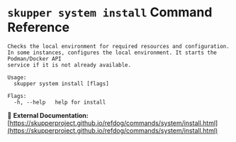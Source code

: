 # `skupper system install` Command Reference

```
Checks the local environment for required resources and configuration.
In some instances, configures the local environment. It starts the Podman/Docker API 
service if it is not already available.

Usage:
  skupper system install [flags]

Flags:
  -h, --help   help for install
```

🔗 **External Documentation:** [https://skupperproject.github.io/refdog/commands/system/install.html](https://skupperproject.github.io/refdog/commands/system/install.html)


